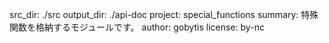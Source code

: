 src_dir: ./src
output_dir: ./api-doc
project: special_functions
summary: 特殊関数を格納するモジュールです。
author: gobytis
license: by-nc
